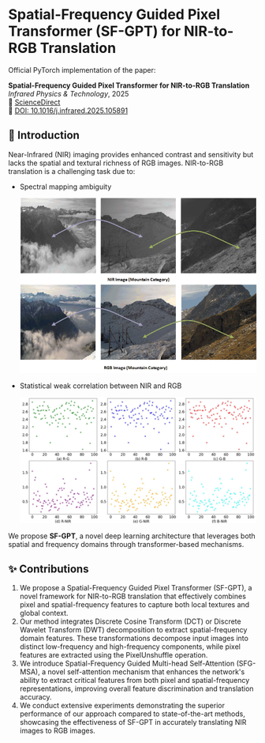 # Spatial-Frequency Guided Pixel Transformer (SF-GPT) for NIR-to-RGB Translation

Official PyTorch implementation of the paper:

**Spatial-Frequency Guided Pixel Transformer for NIR-to-RGB Translation**  
*Infrared Physics & Technology*, 2025  
🔗 [ScienceDirect](https://www.sciencedirect.com/science/article/pii/S1350449525001847)  
🔗 [DOI: 10.1016/j.infrared.2025.105891](https://doi.org/10.1016/j.infrared.2025.105891)

## 📌 Introduction

Near-Infrared (NIR) imaging provides enhanced contrast and sensitivity but lacks the spatial and textural richness of RGB images. NIR-to-RGB translation is a challenging task due to:

- Spectral mapping ambiguity  
  <p align="center">
    <img src="https://github.com/jianghongcheng/SF-GPT/blob/main/Figures/nir_dif_example.png" width="600"/>
  </p>

- Statistical weak correlation between NIR and RGB

  <p align="center">
    <img src="https://github.com/jianghongcheng/SF-GPT/blob/main/Figures/Statistical_correlation.png" width="600"/>
  </p>


We propose **SF-GPT**, a novel deep learning architecture that leverages both spatial and frequency domains through transformer-based mechanisms.

## ✨ Contributions

<ol>
  <li>We propose a Spatial-Frequency Guided Pixel Transformer (SF-GPT), a novel framework for NIR-to-RGB translation that effectively combines pixel and spatial-frequency features to capture both local textures and global context.</li>

  <li>Our method integrates Discrete Cosine Transform (DCT) or Discrete Wavelet Transform (DWT) decomposition to extract spatial-frequency domain features. These transformations decompose input images into distinct low-frequency and high-frequency components, while pixel features are extracted using the PixelUnshuffle operation.</li>

  <li>We introduce Spatial-Frequency Guided Multi-head Self-Attention (SFG-MSA), a novel self-attention mechanism that enhances the network's ability to extract critical features from both pixel and spatial-frequency representations, improving overall feature discrimination and translation accuracy.</li>

  <li>We conduct extensive experiments demonstrating the superior performance of our approach compared to state-of-the-art methods, showcasing the effectiveness of SF-GPT in accurately translating NIR images to RGB images.</li>
</ol>